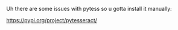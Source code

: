 
Uh there are some issues with pytess so u gotta install it manually:

https://pypi.org/project/pytesseract/
